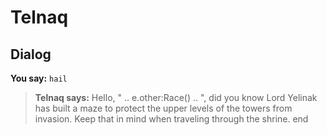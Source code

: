 # Telnaq
## Dialog

**You say:** `hail`



>**Telnaq says:** Hello, " .. e.other:Race() .. ", did you know Lord Yelinak has built a maze to protect the upper levels of the towers from invasion. Keep that in mind when traveling through the shrine.
end
